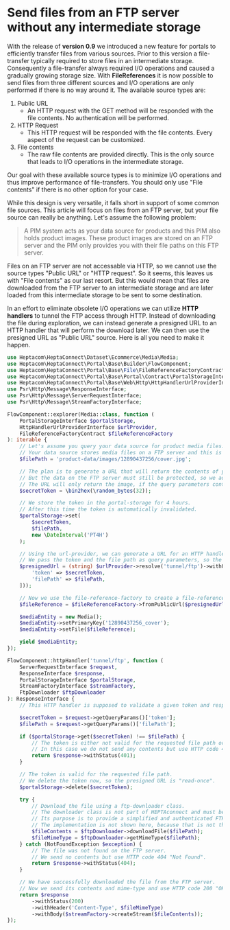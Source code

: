 # Send files from an FTP server without any intermediate storage

With the release of **version 0.9** we introduced a new feature for portals to efficiently transfer files from various sources.
Prior to this version a file-transfer typically required to store files in an intermediate storage.
Consequently a file-transfer always required I/O operations and caused a gradually growing storage size.
With **FileReferences** it is now possible to send files from three different sources and I/O operations are only performed if there is no way around it.
The available source types are:

1. Public URL
    - An HTTP request with the GET method will be responded with the file contents.
      No authentication will be performed.
2. HTTP Request
    - This HTTP request will be responded with the file contents.
      Every aspect of the request can be customized.
3. File contents
    - The raw file contents are provided directly.
      This is the only source that leads to I/O operations in the intermediate storage.

Our goal with these available source types is to minimize I/O operations and thus improve performance of file-transfers.
You should only use "File contents" if there is no other option for your case.

While this design is very versatile, it falls short in support of some common file sources.
This article will focus on files from an FTP server, but your file source can really be anything.
Let's assume the following problem:

> A PIM system acts as your data source for products and this PIM also holds product images.
> These product images are stored on an FTP server and the PIM only provides you with their file paths on this FTP server.

Files on an FTP server are not accessable via HTTP, so we cannot use the source types "Public URL" or "HTTP request".
So it seems, this leaves us with "File contents" as our last resort.
But this would mean that files are downloaded from the FTP server to an intermediate storage and are later loaded from this intermediate storage to be sent to some destination.

In an effort to eliminate obsolete I/O operations we can utilize **HTTP handlers** to tunnel the FTP access through HTTP.
Instead of downloading the file during exploration, we can instead generate a presigned URL to an HTTP handler that will perform the download later.
We can then use the presigned URL as "Public URL" source.
Here is all you need to make it happen.

```php
use Heptacom\HeptaConnect\Dataset\Ecommerce\Media\Media;
use Heptacom\HeptaConnect\Portal\Base\Builder\FlowComponent;
use Heptacom\HeptaConnect\Portal\Base\File\FileReferenceFactoryContract;
use Heptacom\HeptaConnect\Portal\Base\Portal\Contract\PortalStorageInterface;
use Heptacom\HeptaConnect\Portal\Base\Web\Http\HttpHandlerUrlProviderInterface;
use Psr\Http\Message\ResponseInterface;
use Psr\Http\Message\ServerRequestInterface;
use Psr\Http\Message\StreamFactoryInterface;

FlowComponent::explorer(Media::class, function (
    PortalStorageInterface $portalStorage,
    HttpHandlerUrlProviderInterface $urlProvider,
    FileReferenceFactoryContract $fileReferenceFactory
): iterable {
    // Let's assume you query your data source for product media files.
    // Your data source stores media files on a FTP server and this is the file path you get.
    $filePath = 'product-data/images/12890437256/cover.jpg';

    // The plan is to generate a URL that will return the contents of your media file.
    // But the data on the FTP server must still be protected, so we add a secret token to the URL.
    // The URL will only return the image, if the query parameters contain a valid token.
    $secretToken = \bin2hex(\random_bytes(32));

    // We store the token in the portal-storage for 4 hours.
    // After this time the token is automatically invalidated.
    $portalStorage->set(
        $secretToken,
        $filePath,
        new \DateInterval('PT4H')
    );

    // Using the url-provider, we can generate a URL for an HTTP handler called "tunnel/ftp".
    // We pass the token and the file path as query parameters, so the HTTP handler can work with them.
    $presignedUrl = (string) $urlProvider->resolve('tunnel/ftp')->withQuery(\http_build_query([
        'token' => $secretToken,
        'filePath' => $filePath,
    ]));

    // Now we use the file-reference-factory to create a file-reference from our newly generated URL.
    $fileReference = $fileReferenceFactory->fromPublicUrl($presignedUrl);

    $mediaEntity = new Media();
    $mediaEntity->setPrimaryKey('12890437256_cover');
    $mediaEntity->setFile($fileReference);

    yield $mediaEntity;
});

FlowComponent::httpHandler('tunnel/ftp', function (
    ServerRequestInterface $request,
    ResponseInterface $response,
    PortalStorageInterface $portalStorage,
    StreamFactoryInterface $streamFactory,
    FtpDownloader $ftpDownloader
): ResponseInterface {
    // This HTTP handler is supposed to validate a given token and respond with the contents of the requested file path.

    $secretToken = $request->getQueryParams()['token'];
    $filePath = $request->getQueryParams()['filePath'];

    if ($portalStorage->get($secretToken) !== $filePath) {
        // The token is either not valid for the requested file path or has already expired.
        // In this case we do not send any contents but use HTTP code 401 "Unauthorized".
        return $response->withStatus(401);
    }

    // The token is valid for the requested file path.
    // We delete the token now, so the presigned URL is "read-once".
    $portalStorage->delete($secretToken);

    try {
        // Download the file using a ftp-downloader class.
        // The downloader class is not part of HEPTAconnect and must be provided by your portal.
        // Its purpose is to provide a simplified and authenticated FTP client.
        // The implementation is not shown here, because that is not the focus of this example.
        $fileContents = $ftpDownloader->downloadFile($filePath);
        $fileMimeType = $ftpDownloader->getMimeType($filePath);
    } catch (NotFoundException $exception) {
        // The file was not found on the FTP server.
        // We send no contents but use HTTP code 404 "Not Found".
        return $response->withStatus(404);
    }

    // We have successfully downloaded the file from the FTP server.
    // Now we send its contents and mime-type and use HTTP code 200 "OK".
    return $response
        ->withStatus(200)
        ->withHeader('Content-Type', $fileMimeType)
        ->withBody($streamFactory->createStream($fileContents));
});
```

